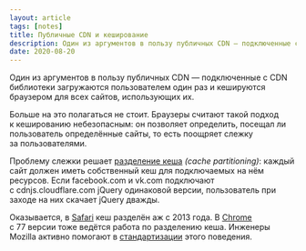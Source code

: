 ```yaml
---
layout: article
tags: [notes]
title: Публичные CDN и кеширование
description: Один из аргументов в пользу публичных CDN — подключенные с CDN библиотеки загружаются пользователем один раз и кешируются браузером для всех сайтов, использующих их. Больше на это полагаться не стоит.
date: 2020-08-20
---
```

<p class="subtitle">Один из аргументов в пользу публичных CDN — подключенные с CDN библиотеки загружаются пользователем один раз и кешируются браузером для всех сайтов, использующих их.</p>

Больше на это полагаться не стоит. Браузеры считают такой подход к кешированию небезопасным: он позволяет определить, посещал ли пользователь определённые сайты, то есть поощряет слежку за пользователями.

Проблему слежки решает [разделение кеша](https://github.com/shivanigithub/http-cache-partitioning/) *(cache partitioning)*: каждый сайт должен иметь собственный кеш для подключаемых на нём ресурсов. Если facebook.com и vk.com подключают с cdnjs.cloudflare.com jQuery одинаковой версии, пользователь при заходе на них скачает jQuery дважды.

Оказывается, в [Safari](https://andydavies.me/blog/2018/09/06/safari-caching-and-3rd-party-resources/) кеш разделён аж с 2013 года. В [Chrome](https://chromestatus.com/feature/5730772021411840) с 77 версии тоже ведётся работа по разделению кеша. Инженеры Mozilla активно помогают в [стандартизации](https://github.com/whatwg/fetch/issues/904) этого поведения.
